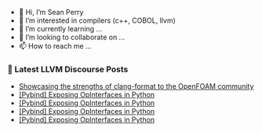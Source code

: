 - 👋 Hi, I’m Sean Perry
- 👀 I’m interested in compilers (c++, COBOL, llvm)
- 🌱 I’m currently learning ...
- 💞️ I’m looking to collaborate on ...
- 📫 How to reach me ...

<!---
s66perry/s66perry is a ✨ special ✨ repository because its `README.md` (this file) appears on your GitHub profile.
You can click the Preview link to take a look at your changes.
--->
### 📕 Latest LLVM Discourse Posts

<!-- DISCOURSE-LLVM:START -->
- [Showcasing the strengths of clang-format to the OpenFOAM community](https://discourse.llvm.org/t/showcasing-the-strengths-of-clang-format-to-the-openfoam-community/75762#post_3)
- [[Pybind] Exposing OpInterfaces in Python](https://discourse.llvm.org/t/pybind-exposing-opinterfaces-in-python/76879#post_8)
- [[Pybind] Exposing OpInterfaces in Python](https://discourse.llvm.org/t/pybind-exposing-opinterfaces-in-python/76879#post_7)
- [[Pybind] Exposing OpInterfaces in Python](https://discourse.llvm.org/t/pybind-exposing-opinterfaces-in-python/76879#post_6)
- [[Pybind] Exposing OpInterfaces in Python](https://discourse.llvm.org/t/pybind-exposing-opinterfaces-in-python/76879#post_5)
<!-- DISCOURSE-LLVM:END -->
